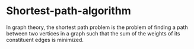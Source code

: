# Shortest-path-algorithm
In graph theory, the shortest path problem is the problem of finding a path between two vertices in a graph such that the sum of the weights of its constituent edges is minimized.
